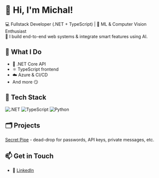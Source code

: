 # 👋 Hi, I'm Michal!

💻 Fullstack Developer (.NET + TypeScript) | 🤖 ML & Computer Vision Enthusiast  
🚀 I build end-to-end web systems & integrate smart features using AI.

## 🧠 What I Do
- 🔷 .NET Core API
- ⚛️ TypeScript frontend
- ☁️ Azure & CI/CD
- And more 😏
## 🔧 Tech Stack
![.NET](https://img.shields.io/badge/.NET-512BD4?logo=dotnet&logoColor=white)
![TypeScript](https://img.shields.io/badge/TypeScript-007ACC?logo=typescript)
![Python](https://img.shields.io/badge/Python-3670A0?logo=python)

## 🗂️ Projects 
[Secret Pipe](https://secret-pipe.pages.dev) - dead-drop for passwords, API keys, private messages, etc.

## 📫 Get in Touch
- 💼 [LinkedIn](https://linkedin.com/in/mlemiec)


<!--
**lemiecm/lemiecm** is a ✨ _special_ ✨ repository because its `README.md` (this file) appears on your GitHub profile.

Here are some ideas to get you started:

- 🔭 I’m currently working on ...
- 🌱 I’m currently learning ...
- 👯 I’m looking to collaborate on ...
- 🤔 I’m looking for help with ...
- 💬 Ask me about ...
- 📫 How to reach me: ...
- 😄 Pronouns: ...
- ⚡ Fun fact: ...
-->
